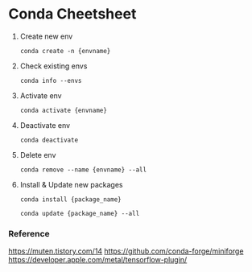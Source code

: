 # Conda Cheetsheet

1. Create new env

    ```conda create -n {envname}```

2. Check existing envs

    ```conda info --envs```

3. Activate env

    ```conda activate {envname}```

4. Deactivate env

    ```conda deactivate```

5. Delete env

    ```conda remove --name {envname} --all```

6. Install & Update new packages

    ```conda install {package_name}```

    ```conda update {package_name} --all```



### Reference
https://muten.tistory.com/14
https://github.com/conda-forge/miniforge
https://developer.apple.com/metal/tensorflow-plugin/